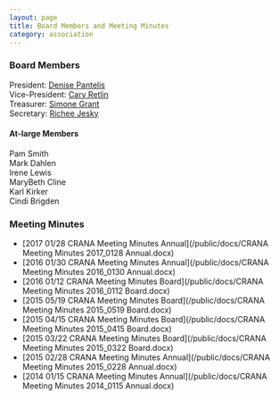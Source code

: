 ```yaml
---
layout: page
title: Board Members and Meeting Minutes
category: association
---
```


### Board Members

President: <a href='m&#97;i&#108;to&#58;dpan%74%65l%6&#57;s&#37;32&#55;&#64;&#103;&#109;&#37;&#54;1%6&#57;l&#46;%63om'>De&#110;&#105;&#115;e&#32;&#80;&#97;nte&#108;is</a><br>
Vice-President: <a href='&#109;ail&#116;o&#58;ca&#114;y&#115;&#98;%6&#70;&#97;&#37;7&#52;&#64;g&#109;a&#105;l&#46;com'>Ca&#114;y R&#101;&#116;l&#105;&#110;</a><br>
Treasurer: <a href='&#109;&#97;ilto&#58;&#115;%69mon&#101;m&#99;gu%6&#57;re&#37;40y&#97;%&#54;8o&#37;6F&#46;&#99;om'>&#83;imo&#110;&#101; G&#114;&#97;n&#116;</a><br>
Secretary: <a href='mailt&#111;&#58;%&#55;&#50;eol&#37;79mp&#37;6&#57;a%40be%65&#98;&#105;n&#46;com'>&#82;ic&#104;ee Jes&#107;y</a>    
       
#### At-large Members

Pam Smith<br>
Mark Dahlen<br>
Irene Lewis<br>
MaryBeth Cline<br>
Karl Kirker<br>
Cindi Brigden

### Meeting Minutes

* [2017 01/28 CRANA Meeting Minutes Annual](/public/docs/CRANA Meeting Minutes 2017_0128 Annual.docx)
* [2016 01/30 CRANA Meeting Minutes Annual](/public/docs/CRANA Meeting Minutes 2016_0130 Annual.docx)
* [2016 01/12 CRANA Meeting Minutes Board](/public/docs/CRANA Meeting Minutes 2016_0112 Board.docx)
* [2015 05/19 CRANA Meeting Minutes Board](/public/docs/CRANA Meeting Minutes 2015_0519 Board.docx)
* [2015 04/15 CRANA Meeting Minutes Board](/public/docs/CRANA Meeting Minutes 2015_0415 Board.docx)
* [2015 03/22 CRANA Meeting Minutes Board](/public/docs/CRANA Meeting Minutes 2015_0322 Board.docx)
* [2015 02/28 CRANA Meeting Minutes Annual](/public/docs/CRANA Meeting Minutes 2015_0228 Annual.docx)
* [2014 01/15 CRANA Meeting Minutes Annual](/public/docs/CRANA Meeting Minutes 2014_0115 Annual.docx)








